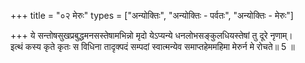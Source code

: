 +++
title = "०२ मेरुः"
types = ["अन्योक्तिः", "अन्योक्तिः - पर्वतः", "अन्योक्तिः - मेरुः"]

+++
ये सन्तोषसुखप्रबुद्धमनसस्तेषामभिन्नो मृदो येऽप्यन्ये धनलोभसङ्कुलधियस्तेषां तु दूरे नृणाम्।  
इत्थं कस्य कृते कृतः स विधिना तादृक्पदं सम्पदां स्वात्मन्येव समाप्तहेममहिमा मेरुर्न मे रोचते॥ 5 ॥  